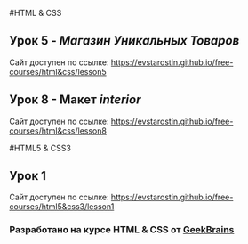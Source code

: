 #HTML & CSS

## Урок 5 - ***Магазин Уникальных Товаров***
Сайт доступен по ссылке: https://evstarostin.github.io/free-courses/html&css/lesson5

## Урок 8 - Макет ***interior***
Сайт доступен по ссылке: https://evstarostin.github.io/free-courses/html&css/lesson8

#HTML5 & CSS3

## Урок 1
Сайт доступен по ссылке: https://evstarostin.github.io/free-courses/html5&css3/lesson1

### Разработано на курсе **HTML & CSS** от [GeekBrains](https://geekbrains.ru/) 
